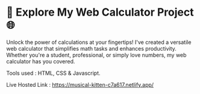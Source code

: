 # 🧮 Explore My Web Calculator Project 🌐

Unlock the power of calculations at your fingertips! I've created a versatile web calculator that simplifies math tasks and enhances productivity. Whether you're a student, professional, or simply love numbers, my web calculator has you covered.

Tools used : HTML, CSS & Javascript.

Live Hosted Link : https://musical-kitten-c7a617.netlify.app/
